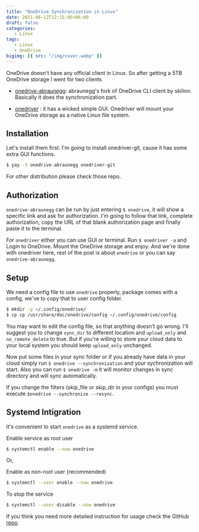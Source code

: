 ```yaml
---                                                                    
title: "OneDrive Synchronization in Linux"
date: 2021-06-12T22:15:05+06:00
draft: false
categories:
   - Linux
tags:
   - Linux
   - OneDrive
bigimg: [{ src: "/img/cover.webp" }]
---
```

OneDrive doesn't have any official client in Linux. So after getting a 5TB OneDrive storage I went for two clients 

- [onedrive-abraunegg](https://github.com/abraunegg/onedrive/): abraunegg's fork of OneDrive CLI client by skilion. Basically it does the synchronization part.

- [onedriver](https://github.com/jstaf/onedriver) : it has a wicked simple GUI. Onedriver will mount your OneDrive storage as a native Linux file system.

## Installation

Let's install them first. I'm going to install onedriver-git, cause it has some extra GUI functions.

```bash
$ yay -S onedrive-abraunegg onedriver-git
```

For other distribution please check those repo.

## Authorization

`onedrive-abraunegg` can be run by just entering `$ onedrive`, it will show a specific link and ask for authorization. I'm going to follow that link, complete authorization, copy the URL of that blank authorization page and finally paste it to the terminal.

For `onedriver` either you can use GUI or terminal. Run `$ onedriver -a` and Login to OneDrive. Mount the OneDrive storage and enjoy. And we're done with onedriver here, rest of the post is about `onedrive` or you can say `onedrive-abraunegg`.

## Setup

We need a config file to use `onedrive` properly, package comes with a config, we've to copy that to user config folder.

```bash
$ mkdir -p ~/.config/onedrive/
$ cp cp /usr/share/doc/onedrive/config ~/.config/onedrive/config
```

You may want to edit the config file, so that anything doesn't go wrong. I'll suggest you to change `sync_dir` to different location and `upload_only` and `no_remote_delete` to true. But if you're willing to store your cloud data to your local system you should keep `upload_only` unchanged.

Now put some files in your sync folder or if you already have data in your cloud simply run `$ onedrive --synchronization` and your sychronization will start. Also you can run `$ onedrive -m` it will monitor changes in sync directory and will sync automatically.

If you change  the  filters  (skip_file or skip_dir in your configs) you must execute `$onedrive --synchronize --resync`. 

## Systemd Intigration

It's convenient to start `onedrive` as a systemd service.

Enable service as root user

```bash
$ systemctl enable --now onedrive
```

Or,

Enable as non-root user (recommended)

```bash
$ systemctl --user enable --now onedrive
```

 To stop the service

```bash
$ systemctl --user disable --now onedrive
```

If you think you need more detailed instruction for usage check the GitHub [repo](https://github.com/abraunegg/onedrive/blob/master/docs/USAGE.md).


